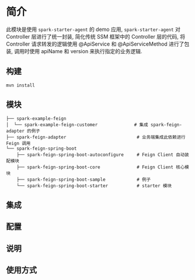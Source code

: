 # 简介

此模块是使用 `spark-starter-agent` 的 demo 应用, `spark-starter-agent` 对 Controller 层进行了统一封装,
简化传统 SSM 框架中的 Controller 层的代码, 将 Controller 请求转发的逻辑使用 @ApiService 和 @ApiServiceMethod 进行了包装, 调用时使用 apiName 和 version 来执行指定的业务逻辑.

## 构建

```
mvn install
```

## 模块

```
├── spark-example-feign
│  └── spark-example-feign-customer              # 集成 spark-feign-adapter 的例子
├── spark-feign-adapter                           # 业务端集成此依赖进行 Feign 调用
└── spark-feign-spring-boot
    ├── spark-feign-spring-boot-autoconfigure     # Feign Client 自动装配模块
    ├── spark-feign-spring-boot-core              # Feign Client 核心模块
    ├── spark-feign-spring-boot-sample            # 例子
    └── spark-feign-spring-boot-starter           # starter 模块
```
## 集成

## 配置

## 说明

## 使用方式

